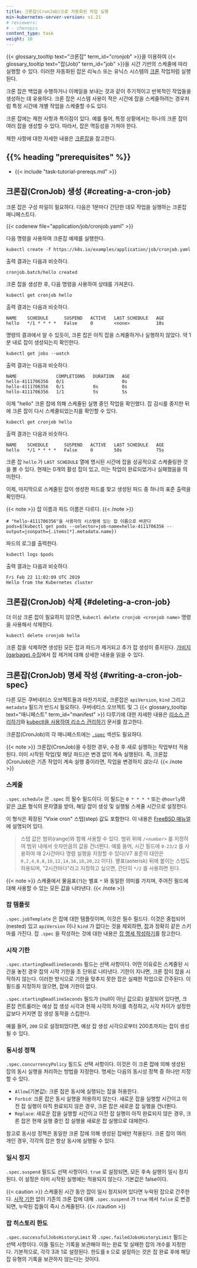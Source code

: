 ```yaml
---
title: 크론잡(CronJob)으로 자동화된 작업 실행
min-kubernetes-server-version: v1.21
# reviewers:
# - chenopis
content_type: task
weight: 10
---
```


<!-- overview -->

{{< glossary_tooltip text="크론잡" term_id="cronjob" >}}을 이용하여
{{< glossary_tooltip text="잡(Job)" term_id="job" >}}을 시간 기반의 스케줄에 따라 실행할 수 있다.
이러한 자동화된 잡은 리눅스 또는 유닉스 시스템의 [크론](https://ko.wikipedia.org/wiki/Cron) 작업처럼 실행된다.

크론 잡은 백업을 수행하거나 이메일을 보내는 것과 같이 주기적이고 반복적인 작업들을 생성하는 데 유용하다.
크론 잡은 시스템 사용이 적은 시간에 잡을 스케줄하려는 경우처럼 특정 시간에 개별 작업을 스케줄할 수도 있다.

크론 잡에는 제한 사항과 특이점이 있다.
예를 들어, 특정 상황에서는 하나의 크론 잡이 여러 잡을 생성할 수 있다.
따라서, 잡은 멱등성을 가져야 한다.

제한 사항에 대한 자세한 내용은 [크론잡](/ko/docs/concepts/workloads/controllers/cron-jobs/)을 참고한다.

## {{% heading "prerequisites" %}}

* {{< include "task-tutorial-prereqs.md" >}}

<!-- steps -->

## 크론잡(CronJob) 생성 {#creating-a-cron-job}

크론 잡은 구성 파일이 필요하다.
다음은 1분마다 간단한 데모 작업을 실행하는 크론잡 매니페스트다.

{{< codenew file="application/job/cronjob.yaml" >}}

다음 명령을 사용하여 크론잡 예제를 실행한다.

```shell
kubectl create -f https://k8s.io/examples/application/job/cronjob.yaml
```
출력 결과는 다음과 비슷하다.

```
cronjob.batch/hello created
```

크론 잡을 생성한 후, 다음 명령을 사용하여 상태를 가져온다.

```shell
kubectl get cronjob hello
```

출력 결과는 다음과 비슷하다.

```
NAME    SCHEDULE      SUSPEND   ACTIVE   LAST SCHEDULE   AGE
hello   */1 * * * *   False     0        <none>          10s
```

명령의 결과에서 알 수 있듯이, 크론 잡은 아직 잡을 스케줄하거나 실행하지 않았다.
약 1분 내로 잡이 생성되는지 확인한다.

```shell
kubectl get jobs --watch
```
출력 결과는 다음과 비슷하다.

```
NAME               COMPLETIONS   DURATION   AGE
hello-4111706356   0/1                      0s
hello-4111706356   0/1           0s         0s
hello-4111706356   1/1           5s         5s
```

이제 "hello" 크론 잡에 의해 스케줄된 실행 중인 작업을 확인했다.
잡 감시를 중지한 뒤에 크론 잡이 다시 스케줄되었는지를 확인할 수 있다.

```shell
kubectl get cronjob hello
```

출력 결과는 다음과 비슷하다.

```
NAME    SCHEDULE      SUSPEND   ACTIVE   LAST SCHEDULE   AGE
hello   */1 * * * *   False     0        50s             75s
```

크론 잡 `hello` 가 `LAST SCHEDULE` 열에 명시된 시간에 잡을 성공적으로 스케줄링한 것을 볼 수 있다.
현재는 0개의 활성 잡이 있고, 이는 작업이 완료되었거나 실패했음을 의미한다.

이제, 마지막으로 스케줄된 잡이 생성한 파드를 찾고 생성된 파드 중 하나의 표준 출력을 확인한다.

{{< note >}}
잡 이름과 파드 이름은 다르다.
{{< /note >}}

```shell
# "hello-4111706356"을 사용자의 시스템에 있는 잡 이름으로 바꾼다
pods=$(kubectl get pods --selector=job-name=hello-4111706356 --output=jsonpath={.items[*].metadata.name})
```
파드의 로그를 출력한다.

```shell
kubectl logs $pods
```
출력 결과는 다음과 비슷하다.

```
Fri Feb 22 11:02:09 UTC 2019
Hello from the Kubernetes cluster
```

## 크론잡(CronJob) 삭제 {#deleting-a-cron-job}

더 이상 크론 잡이 필요하지 않으면, `kubectl delete cronjob <cronjob name>` 명령을 사용해서 삭제한다.

```shell
kubectl delete cronjob hello
```

크론 잡을 삭제하면 생성된 모든 잡과 파드가 제거되고 추가 잡 생성이 중지된다.
[가비지(garbage) 수집](/ko/docs/concepts/architecture/garbage-collection/)에서 잡 제거에 대해 상세한 내용을 읽을 수 있다.

## 크론잡(CronJob) 명세 작성 {#writing-a-cron-job-spec}

다른 모든 쿠버네티스 오브젝트들과 마찬가지로,
크론잡은 `apiVersion`, `kind` 그리고 `metadata` 필드가 반드시 필요하다.
쿠버네티스 오브젝트 및 그 {{< glossary_tooltip text="매니페스트" term_id="manifest" >}} 다루기에 대한
자세한 내용은 [리소스 관리하기](/ko/docs/concepts/cluster-administration/manage-deployment/)와
[kubectl을 사용하여 리소스 관리하기](/ko/docs/concepts/overview/working-with-objects/object-management/) 문서를 참고한다.

크론잡(CronJob)의 각 매니페스트에는 [`.spec`](/ko/docs/concepts/overview/working-with-objects/kubernetes-objects/#오브젝트-명세-spec-와-상태-status) 섹션도 필요하다.

{{< note >}}
크론잡(CronJob)을 수정한 경우, 수정 후 새로 실행하는 작업부터 적용된다.
이미 시작된 작업(및 해당 파드)은 변경 없이 계속 실행된다.
즉, 크론잡(CronJob)은 기존 작업이 계속 실행 중이라면, 작업을 변경하지 _않는다._
{{< /note >}}

### 스케줄

`.spec.schedule` 은 `.spec` 의 필수 필드이다.
이 필드는 `0 * * * *` 또는 `@hourly`와 같은 [크론](https://ko.wikipedia.org/wiki/Cron) 형식의 문자열을 받아, 
해당 잡이 생성 및 실행될 스케줄 시간으로 설정한다.

이 형식은 확장된 "Vixie cron" 스텝(step) 값도 포함한다. 이 내용은
[FreeBSD 매뉴얼](https://www.freebsd.org/cgi/man.cgi?crontab%285%29)에 설명되어 있다.

> 스텝 값은 범위(range)와 함께 사용할 수 있다. 범위 뒤에 `/<number>` 를
> 지정하여 범위 내에서 숫자만큼의 값을 건너뛴다. 예를 들어,
> 시간 필드에 `0-23/2` 를 사용하여 매 2시간마다 명령 실행을
> 지정할 수 있다(V7 표준의 대안은 `0,2,4,6,8,10,12,14,16,18,20,22`
> 이다). 별표(asterisk) 뒤에 붙이는 스텝도 허용되며,
> "2시간마다"라고 지정하고 싶으면, 간단히 `*/2` 를 사용하면 된다.

{{< note >}}
스케줄에서 물음표(`?`)는 별표 `*` 와 동일한 의미를 가지며,
주어진 필드에 대해 사용할 수 있는 모든 값을 나타낸다.
{{< /note >}}

### 잡 템플릿

`.spec.jobTemplate` 은 잡에 대한 템플릿이며, 이것은 필수 필드다.
이것은 중첩되어(nested) 있고 `apiVersion` 이나 `kind` 가 없다는 것을 제외하면,
[잡](/ko/docs/concepts/workloads/controllers/job/)과 정확히 같은 스키마를 가진다.
잡 `.spec` 을 작성하는 것에 대한 내용은 [잡 명세 작성하기](/ko/docs/concepts/workloads/controllers/job/#잡-사양-작성하기)를 참고한다.

### 시작 기한

`.spec.startingDeadlineSeconds` 필드는 선택 사항이다.
어떤 이유로든 스케줄된 시간을 놓친 경우 잡의 시작 기한을 초 단위로 나타낸다.
기한이 지나면, 크론 잡이 잡을 시작하지 않는다.
이러한 방식으로 기한을 맞추지 못한 잡은 실패한 작업으로 간주된다.
이 필드를 지정하지 않으면, 잡에 기한이 없다.

`.spec.startingDeadlineSeconds` 필드가 (null이 아닌 값으로) 설정되어 있다면,
크론잡 컨트롤러는 예상 잡 생성 시각과 현재 시각의 차이를 측정하고,
시각 차이가 설정한 값보다 커지면 잡 생성 동작을 스킵한다.

예를 들어, `200` 으로 설정되었다면,
예상 잡 생성 시각으로부터 200초까지는 잡이 생성될 수 있다.

### 동시성 정책

`.spec.concurrencyPolicy` 필드도 선택 사항이다.
이것은 이 크론 잡에 의해 생성된 잡의 동시 실행을 처리하는 방법을 지정한다.
명세는 다음의 동시성 정책 중 하나만 지정할 수 있다.

* `Allow`(기본값): 크론 잡은 동시에 실행되는 잡을 허용한다.
* `Forbid`: 크론 잡은 동시 실행을 허용하지 않는다.
  새로운 잡을 실행할 시간이고 이전 잡 실행이 아직 완료되지 않은 경우, 크론 잡은 새로운 잡 실행을 건너뛴다.
* `Replace`: 새로운 잡을 실행할 시간이고 이전 잡 실행이 아직 완료되지 않은 경우,
  크론 잡은 현재 실행 중인 잡 실행을 새로운 잡 실행으로 대체한다.

참고로 동시성 정책은 동일한 크론 잡에 의해 생성된 잡에만 적용된다.
크론 잡이 여러 개인 경우, 각각의 잡은 항상 동시에 실행될 수 있다.

### 일시 정지

`.spec.suspend` 필드도 선택 사항이다.
`true` 로 설정되면, 모든 후속 실행이 일시 정지된다.
이 설정은 이미 시작된 실행에는 적용되지 않는다.
기본값은 false이다.

{{< caution >}}
스케줄된 시간 동안 잡이 일시 정지되어 있다면 누락된 잡으로 간주한다.
[시작 기한](#시작-기한) 없이 기존의 크론 잡에 대해 `.spec.suspend` 가 `true` 에서 `false` 로 변경되면,
누락된 잡들이 즉시 스케줄된다.
{{< /caution >}}

### 잡 히스토리 한도

`.spec.successfulJobsHistoryLimit` 와 `.spec.failedJobsHistoryLimit` 필드는 선택 사항이다.
이들 필드는 기록을 보관해야 하는 완료 및 실패한 잡의 개수를 지정한다.
기본적으로, 각각 3과 1로 설정된다.
한도를 `0` 으로 설정하는 것은 잡 완료 후에 해당 잡 유형의 기록을 보관하지 않는다는 것이다.
